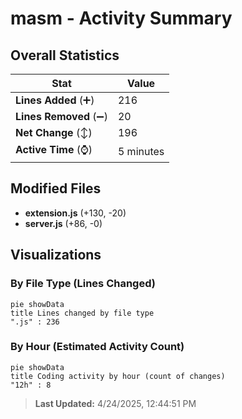 # masm - Activity Summary 

## Overall Statistics

| Stat                   | Value                                                             |
| ---------------------- | ----------------------------------------------------------------- |
| **Lines Added** (➕)   | 216                                          |
| **Lines Removed** (➖) | 20                                        |
| **Net Change** (↕)    | 196                |
| **Active Time** (⌚)   | 5 minutes |


## Modified Files
- **extension.js** (+130, -20)
- **server.js** (+86, -0)

## Visualizations

### By File Type (Lines Changed)

```mermaid
pie showData
title Lines changed by file type
".js" : 236
```

### By Hour (Estimated Activity Count)

```mermaid
pie showData
title Coding activity by hour (count of changes)
"12h" : 8
```


> **Last Updated:** 4/24/2025, 12:44:51 PM